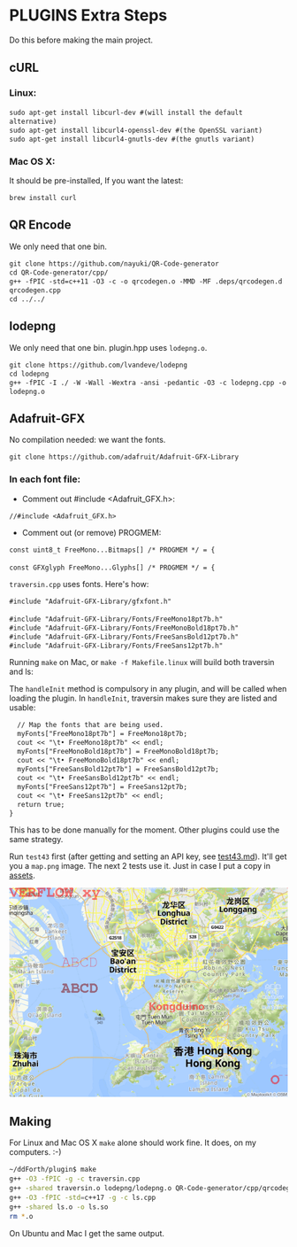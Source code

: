 # PLUGINS Extra Steps

Do this before making the main project.

## cURL

### Linux:

```
sudo apt-get install libcurl-dev #(will install the default alternative)
sudo apt-get install libcurl4-openssl-dev #(the OpenSSL variant)
sudo apt-get install libcurl4-gnutls-dev #(the gnutls variant)
```

### Mac OS X:

It should be pre-installed, If you want the latest:

```
brew install curl
```

## QR Encode

We only need that one bin.

```
git clone https://github.com/nayuki/QR-Code-generator
cd QR-Code-generator/cpp/
g++ -fPIC -std=c++11 -O3 -c -o qrcodegen.o -MMD -MF .deps/qrcodegen.d qrcodegen.cpp
cd ../../
```


## lodepng

We only need that one bin. plugin.hpp uses `lodepng.o`.

```
git clone https://github.com/lvandeve/lodepng
cd lodepng
g++ -fPIC -I ./ -W -Wall -Wextra -ansi -pedantic -O3 -c lodepng.cpp -o lodepng.o
```

## Adafruit-GFX

No compilation needed: we want the fonts.

```
git clone https://github.com/adafruit/Adafruit-GFX-Library
```

### In each font file:

* Comment out #include <Adafruit_GFX.h>:

```
//#include <Adafruit_GFX.h>
```

* Comment out (or remove) PROGMEM:

```
const uint8_t FreeMono...Bitmaps[] /* PROGMEM */ = {

const GFXglyph FreeMono...Glyphs[] /* PROGMEM */ = {
```

`traversin.cpp` uses fonts. Here's how:

```
#include "Adafruit-GFX-Library/gfxfont.h"

#include "Adafruit-GFX-Library/Fonts/FreeMono18pt7b.h"
#include "Adafruit-GFX-Library/Fonts/FreeMonoBold18pt7b.h"
#include "Adafruit-GFX-Library/Fonts/FreeSansBold12pt7b.h"
#include "Adafruit-GFX-Library/Fonts/FreeSans12pt7b.h"
```

Running `make` on Mac, or `make -f Makefile.linux` will build both traversin and ls:

The `handleInit` method is compulsory in any plugin, and will be called when loading the plugin. In `handleInit`, traversin makes sure they are listed and usable:

```
  // Map the fonts that are being used.
  myFonts["FreeMono18pt7b"] = FreeMono18pt7b;
  cout << "\t• FreeMono18pt7b" << endl;
  myFonts["FreeMonoBold18pt7b"] = FreeMonoBold18pt7b;
  cout << "\t• FreeMonoBold18pt7b" << endl;
  myFonts["FreeSansBold12pt7b"] = FreeSansBold12pt7b;
  cout << "\t• FreeSansBold12pt7b" << endl;
  myFonts["FreeSans12pt7b"] = FreeSans12pt7b;
  cout << "\t• FreeSans12pt7b" << endl;
  return true;
}
```

This has to be done manually for the moment. Other plugins could use the same strategy.

Run `test43` first (after getting and setting an API key, see [test43.md](../tests/test43.md)). It'll get you a `map.png` image. The next 2 tests use it. Just in case I put a copy in [assets](../assets/).

![map_text](../assets/map_text.png)

## Making

For Linux and Mac OS X `make` alone should work fine. It does, on my computers. :-)

```sh
~/ddForth/plugin$ make
g++ -O3 -fPIC -g -c traversin.cpp
g++ -shared traversin.o lodepng/lodepng.o QR-Code-generator/cpp/qrcodegen.o -o traversin.so
g++ -O3 -fPIC -std=c++17 -g -c ls.cpp
g++ -shared ls.o -o ls.so
rm *.o
```
On Ubuntu and Mac I get the same output.